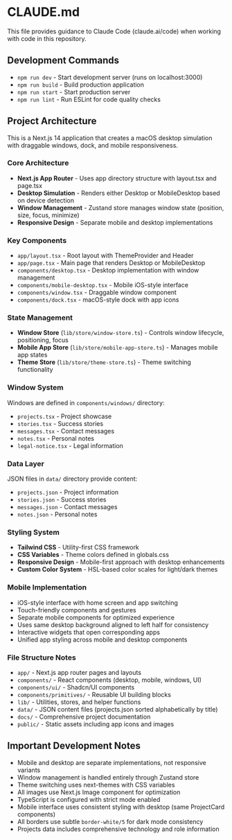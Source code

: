 # CLAUDE.md

This file provides guidance to Claude Code (claude.ai/code) when working with code in this repository.

## Development Commands

- `npm run dev` - Start development server (runs on localhost:3000)
- `npm run build` - Build production application  
- `npm run start` - Start production server
- `npm run lint` - Run ESLint for code quality checks

## Project Architecture

This is a Next.js 14 application that creates a macOS desktop simulation with draggable windows, dock, and mobile responsiveness.

### Core Architecture

- **Next.js App Router** - Uses app directory structure with layout.tsx and page.tsx
- **Desktop Simulation** - Renders either Desktop or MobileDesktop based on device detection
- **Window Management** - Zustand store manages window state (position, size, focus, minimize)
- **Responsive Design** - Separate mobile and desktop implementations

### Key Components

- `app/layout.tsx` - Root layout with ThemeProvider and Header
- `app/page.tsx` - Main page that renders Desktop or MobileDesktop
- `components/desktop.tsx` - Desktop implementation with window management
- `components/mobile-desktop.tsx` - Mobile iOS-style interface
- `components/window.tsx` - Draggable window component
- `components/dock.tsx` - macOS-style dock with app icons

### State Management

- **Window Store** (`lib/store/window-store.ts`) - Controls window lifecycle, positioning, focus
- **Mobile App Store** (`lib/store/mobile-app-store.ts`) - Manages mobile app states
- **Theme Store** (`lib/store/theme-store.ts`) - Theme switching functionality

### Window System

Windows are defined in `components/windows/` directory:
- `projects.tsx` - Project showcase
- `stories.tsx` - Success stories
- `messages.tsx` - Contact messages
- `notes.tsx` - Personal notes
- `legal-notice.tsx` - Legal information

### Data Layer

JSON files in `data/` directory provide content:
- `projects.json` - Project information
- `stories.json` - Success stories
- `messages.json` - Contact messages
- `notes.json` - Personal notes

### Styling System

- **Tailwind CSS** - Utility-first CSS framework
- **CSS Variables** - Theme colors defined in globals.css
- **Responsive Design** - Mobile-first approach with desktop enhancements
- **Custom Color System** - HSL-based color scales for light/dark themes

### Mobile Implementation

- iOS-style interface with home screen and app switching
- Touch-friendly components and gestures
- Separate mobile components for optimized experience
- Uses same desktop background aligned to left half for consistency
- Interactive widgets that open corresponding apps
- Unified app styling across mobile and desktop components

### File Structure Notes

- `app/` - Next.js app router pages and layouts
- `components/` - React components (desktop, mobile, windows, UI)
- `components/ui/` - Shadcn/UI components
- `components/primitives/` - Reusable UI building blocks
- `lib/` - Utilities, stores, and helper functions
- `data/` - JSON content files (projects.json sorted alphabetically by title)
- `docs/` - Comprehensive project documentation
- `public/` - Static assets including app icons and images

## Important Development Notes

- Mobile and desktop are separate implementations, not responsive variants
- Window management is handled entirely through Zustand store
- Theme switching uses next-themes with CSS variables
- All images use Next.js Image component for optimization
- TypeScript is configured with strict mode enabled
- Mobile interface uses consistent styling with desktop (same ProjectCard components)
- All borders use subtle `border-white/5` for dark mode consistency
- Projects data includes comprehensive technology and role information